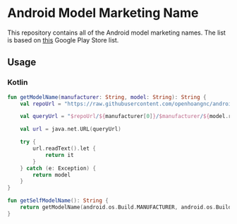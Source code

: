 # Android Model Marketing Name

This repository contains all of the Android model marketing names. The list is based on [this](https://storage.googleapis.com/play_public/supported_devices.html) Google Play Store list.

## Usage

### Kotlin

```kotlin
fun getModelName(manufacturer: String, model: String): String {
    val repoUrl = "https://raw.githubusercontent.com/openhoangnc/android_model_name/main"

    val queryUrl = "$repoUrl/${manufacturer[0]}/$manufacturer/${model.replace("/", "-")}".toLowerCase()

    val url = java.net.URL(queryUrl)

    try {
        url.readText().let {
            return it
        }
    } catch (e: Exception) {
        return model
    }
}

fun getSelfModelName(): String {
    return getModelName(android.os.Build.MANUFACTURER, android.os.Build.MODEL)
}
```
